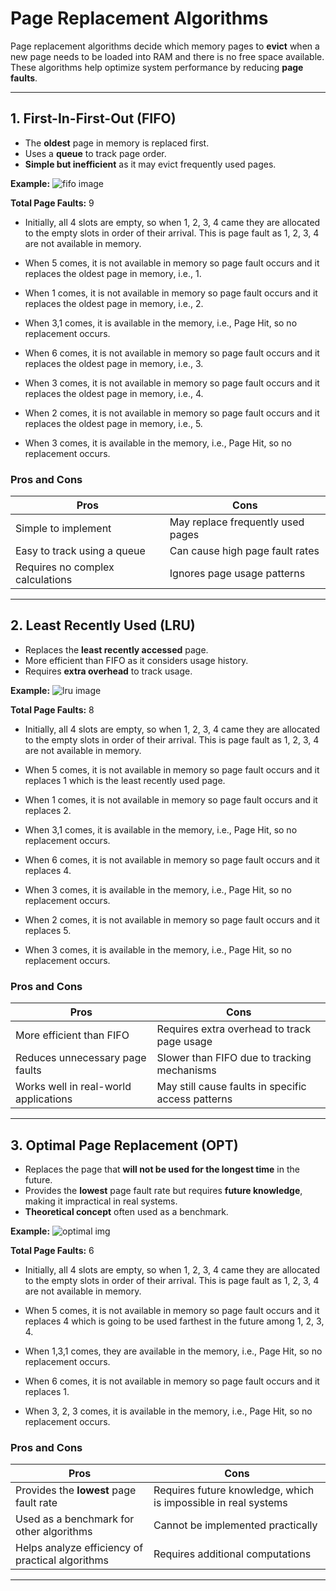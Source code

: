 # Page Replacement Algorithms

Page replacement algorithms decide which memory pages to **evict** when a new page needs to be loaded into RAM and there is no free space available. These algorithms help optimize system performance by reducing **page faults**.

---

## 1. First-In-First-Out (FIFO)
- The **oldest** page in memory is replaced first.
- Uses a **queue** to track page order.
- **Simple but inefficient** as it may evict frequently used pages.

**Example:**
![fifo image](https://afteracademy.com/images/what-are-the-page-replacement-algorithms-fifo-bbf705290d1e6776.jpg)

**Total Page Faults:** 9
- Initially, all 4 slots are empty, so when 1, 2, 3, 4 came they are allocated to the empty slots in order of their arrival. This is page fault as 1, 2, 3, 4 are not available in memory.
- When 5 comes, it is not available in memory so page fault occurs and it replaces the oldest page in memory, i.e., 1.

- When 1 comes, it is not available in memory so page fault occurs and it replaces the oldest page in memory, i.e., 2.

- When 3,1 comes, it is available in the memory, i.e., Page Hit, so no replacement occurs.

- When 6 comes, it is not available in memory so page fault occurs and it replaces the oldest page in memory, i.e., 3.

- When 3 comes, it is not available in memory so page fault occurs and it replaces the oldest page in memory, i.e., 4.

- When 2 comes, it is not available in memory so page fault occurs and it replaces the oldest page in memory, i.e., 5.

- When 3 comes, it is available in the memory, i.e., Page Hit, so no replacement occurs.


### Pros and Cons
| Pros | Cons |
|------|------|
| Simple to implement | May replace frequently used pages |
| Easy to track using a queue | Can cause high page fault rates |
| Requires no complex calculations | Ignores page usage patterns |

---

## 2. Least Recently Used (LRU)
- Replaces the **least recently accessed** page.
- More efficient than FIFO as it considers usage history.
- Requires **extra overhead** to track usage.

**Example:**
![lru image](https://afteracademy.com/images/what-are-the-page-replacement-algorithms-lru-0e258594b2dec232.jpg)

**Total Page Faults:** 8
- Initially, all 4 slots are empty, so when 1, 2, 3, 4 came they are allocated to the empty slots in order of their arrival. This is page fault as 1, 2, 3, 4 are not available in memory.

- When 5 comes, it is not available in memory so page fault occurs and it replaces 1 which is the least recently used page.

- When 1 comes, it is not available in memory so page fault occurs and it replaces 2.

- When 3,1 comes, it is available in the memory, i.e., Page Hit, so no replacement occurs.

- When 6 comes, it is not available in memory so page fault occurs and it replaces 4.

- When 3 comes, it is available in the memory, i.e., Page Hit, so no replacement occurs.

- When 2 comes, it is not available in memory so page fault occurs and it replaces 5.

- When 3 comes, it is available in the memory, i.e., Page Hit, so no replacement occurs.

### Pros and Cons
| Pros | Cons |
|------|------|
| More efficient than FIFO | Requires extra overhead to track page usage |
| Reduces unnecessary page faults | Slower than FIFO due to tracking mechanisms |
| Works well in real-world applications | May still cause faults in specific access patterns |

---

## 3. Optimal Page Replacement (OPT)
- Replaces the page that **will not be used for the longest time** in the future.
- Provides the **lowest** page fault rate but requires **future knowledge**, making it impractical in real systems.
- **Theoretical concept** often used as a benchmark.

**Example:**
![optimal img](https://afteracademy.com/images/what-are-the-page-replacement-algorithms-optimal-8e02fc8a1f4517de.jpg)

**Total Page Faults:** 6
- Initially, all 4 slots are empty, so when 1, 2, 3, 4 came they are allocated to the empty slots in order of their arrival. This is page fault as 1, 2, 3, 4 are not available in memory.

- When 5 comes, it is not available in memory so page fault occurs and it replaces 4 which is going to be used farthest in the future among 1, 2, 3, 4.

- When 1,3,1 comes, they are available in the memory, i.e., Page Hit, so no replacement occurs.

- When 6 comes, it is not available in memory so page fault occurs and it replaces 1.

- When 3, 2, 3 comes, it is available in the memory, i.e., Page Hit, so no replacement occurs.
### Pros and Cons
| Pros | Cons |
|------|------|
| Provides the **lowest** page fault rate | Requires future knowledge, which is impossible in real systems |
| Used as a benchmark for other algorithms | Cannot be implemented practically |
| Helps analyze efficiency of practical algorithms | Requires additional computations |

---
